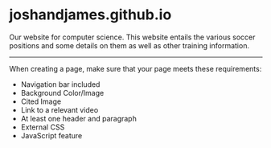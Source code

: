 # joshandjames.github.io

Our website for computer science. This website entails the various soccer positions and some details on them as well as other training information.

---

When creating a page, make sure that your page meets these requirements:

- Navigation bar included
- Background Color/Image
- Cited Image
- Link to a relevant video
- At least one header and paragraph
- External CSS
- JavaScript feature
